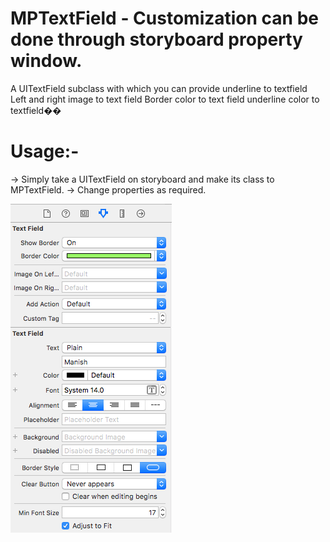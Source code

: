 # MPTextField - Customization can be done through storyboard property window.
A UITextField subclass with which you can provide underline to textfield 
Left and right image to text field
Border color to text field
underline color to textfield�� 


# Usage:-
-> Simply take a UITextField on storyboard and make its class to MPTextField.
-> Change properties as required.



![alt tag](https://github.com/manish-1988/MPTextField/blob/master/Screen%20Shot%202016-12-22%20at%2012.27.28%20PM.png)



